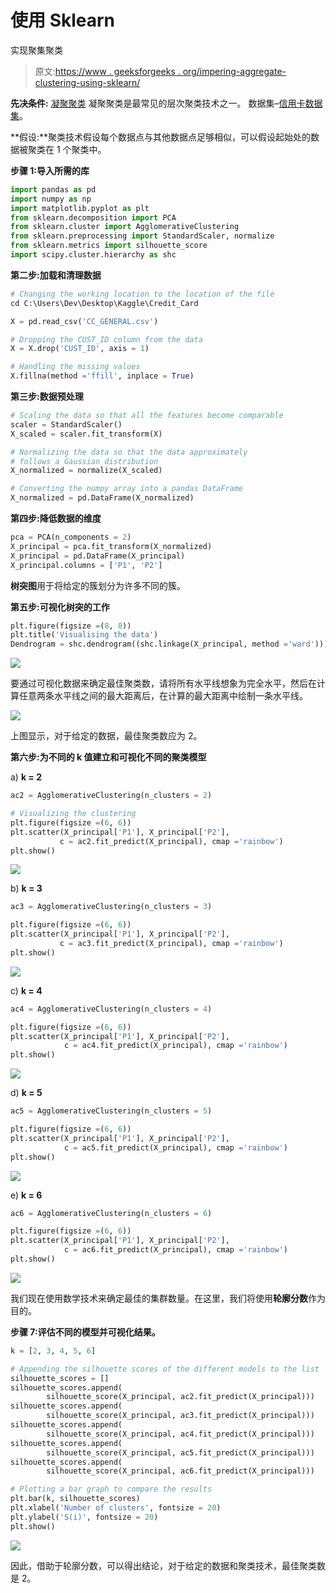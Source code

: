 # 使用 Sklearn

实现聚集聚类

> 原文:[https://www . geeksforgeeks . org/impering-aggregate-clustering-using-sklearn/](https://www.geeksforgeeks.org/implementing-agglomerative-clustering-using-sklearn/)

**先决条件:** [凝聚聚类](https://www.geeksforgeeks.org/ml-hierarchical-clustering-agglomerative-and-divisive-clustering/)
凝聚聚类是最常见的层次聚类技术之一。
数据集–[信用卡数据集](https://www.kaggle.com/arjunbhasin2013/ccdata)。

**假设:**聚类技术假设每个数据点与其他数据点足够相似，可以假设起始处的数据被聚类在 1 个聚类中。

**步骤 1:导入所需的库**

```py
import pandas as pd
import numpy as np
import matplotlib.pyplot as plt
from sklearn.decomposition import PCA
from sklearn.cluster import AgglomerativeClustering
from sklearn.preprocessing import StandardScaler, normalize
from sklearn.metrics import silhouette_score
import scipy.cluster.hierarchy as shc
```

**第二步:加载和清理数据**

```py
# Changing the working location to the location of the file
cd C:\Users\Dev\Desktop\Kaggle\Credit_Card

X = pd.read_csv('CC_GENERAL.csv')

# Dropping the CUST_ID column from the data
X = X.drop('CUST_ID', axis = 1)

# Handling the missing values
X.fillna(method ='ffill', inplace = True)
```

**第三步:数据预处理**

```py
# Scaling the data so that all the features become comparable
scaler = StandardScaler()
X_scaled = scaler.fit_transform(X)

# Normalizing the data so that the data approximately 
# follows a Gaussian distribution
X_normalized = normalize(X_scaled)

# Converting the numpy array into a pandas DataFrame
X_normalized = pd.DataFrame(X_normalized)
```

**第四步:降低数据的维度**

```py
pca = PCA(n_components = 2)
X_principal = pca.fit_transform(X_normalized)
X_principal = pd.DataFrame(X_principal)
X_principal.columns = ['P1', 'P2']
```

**树突图**用于将给定的簇划分为许多不同的簇。

**第五步:可视化树突的工作**

```py
plt.figure(figsize =(8, 8))
plt.title('Visualising the data')
Dendrogram = shc.dendrogram((shc.linkage(X_principal, method ='ward')))
```

![](img/424ba4c956bec51ad0e6a04ed50e4a81.png)

要通过可视化数据来确定最佳聚类数，请将所有水平线想象为完全水平，然后在计算任意两条水平线之间的最大距离后，在计算的最大距离中绘制一条水平线。

![](img/d03558016126997612e02f2487fcb1cf.png)

上图显示，对于给定的数据，最佳聚类数应为 2。

**第六步:为不同的 k 值建立和可视化不同的聚类模型**

a) **k = 2**

```py
ac2 = AgglomerativeClustering(n_clusters = 2)

# Visualizing the clustering
plt.figure(figsize =(6, 6))
plt.scatter(X_principal['P1'], X_principal['P2'], 
           c = ac2.fit_predict(X_principal), cmap ='rainbow')
plt.show()
```

![](img/4483e7103c1a975ec6674f6038f012d4.png)

b) **k = 3**

```py
ac3 = AgglomerativeClustering(n_clusters = 3)

plt.figure(figsize =(6, 6))
plt.scatter(X_principal['P1'], X_principal['P2'],
           c = ac3.fit_predict(X_principal), cmap ='rainbow')
plt.show()
```

![](img/e6dc5f4c19f08244b38faa786c13ca36.png)

c) **k = 4**

```py
ac4 = AgglomerativeClustering(n_clusters = 4)

plt.figure(figsize =(6, 6))
plt.scatter(X_principal['P1'], X_principal['P2'],
            c = ac4.fit_predict(X_principal), cmap ='rainbow')
plt.show()
```

![](img/569f9fd80720ebd2c9977923fc78e717.png)

d) **k = 5**

```py
ac5 = AgglomerativeClustering(n_clusters = 5)

plt.figure(figsize =(6, 6))
plt.scatter(X_principal['P1'], X_principal['P2'],
            c = ac5.fit_predict(X_principal), cmap ='rainbow')
plt.show()
```

![](img/e081678c46d6c75fe8f34a72cb2df807.png)

e) **k = 6**

```py
ac6 = AgglomerativeClustering(n_clusters = 6)

plt.figure(figsize =(6, 6))
plt.scatter(X_principal['P1'], X_principal['P2'],
            c = ac6.fit_predict(X_principal), cmap ='rainbow')
plt.show()
```

![](img/d4aa82ff0f23597ae8443e8d3f870b35.png)

我们现在使用数学技术来确定最佳的集群数量。在这里，我们将使用**轮廓分数**作为目的。

**步骤 7:评估不同的模型并可视化结果。**

```py
k = [2, 3, 4, 5, 6]

# Appending the silhouette scores of the different models to the list
silhouette_scores = []
silhouette_scores.append(
        silhouette_score(X_principal, ac2.fit_predict(X_principal)))
silhouette_scores.append(
        silhouette_score(X_principal, ac3.fit_predict(X_principal)))
silhouette_scores.append(
        silhouette_score(X_principal, ac4.fit_predict(X_principal)))
silhouette_scores.append(
        silhouette_score(X_principal, ac5.fit_predict(X_principal)))
silhouette_scores.append(
        silhouette_score(X_principal, ac6.fit_predict(X_principal)))

# Plotting a bar graph to compare the results
plt.bar(k, silhouette_scores)
plt.xlabel('Number of clusters', fontsize = 20)
plt.ylabel('S(i)', fontsize = 20)
plt.show()
```

![](img/6cea13d044792a91ee03f59c25daae56.png)

因此，借助于轮廓分数，可以得出结论，对于给定的数据和聚类技术，最佳聚类数是 2。